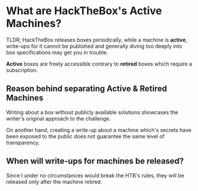# What are HackTheBox's Active Machines?
TLDR; HackTheBox releases boxes periodically, while a machine is **active**, write-ups for it cannot be published and generally diving too deeply into box specifications may get you in trouble.

**Active** boxes are freely accessible contrary to **retired** boxes which require a subscription.

## Reason behind separating Active & Retired Machines
Writing about a box without publicly available solutions showcases the writer's original approach to the challenge.

On another hand, creating a write-up about a machine which's secrets have been exposed to the public does not guarantee the same level of transparency.

## When will write-ups for machines be released?
Since I under no circumstances would break the HTB's rules, they will be released only after the machine retired.

